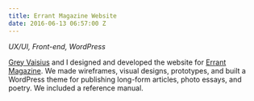 ```yaml
---
title: Errant Magazine Website
date: 2016-06-13 06:57:00 Z
---
```


*UX/UI, Front-end, WordPress*

[Grey Vaisius](http://greyvy.com/) and I designed and developed the website for [Errant Magazine](http://www.errantmagazine.ca/). We made wireframes, visual designs, prototypes, and built a WordPress theme for publishing long-form articles, photo essays, and poetry. We included a reference manual.